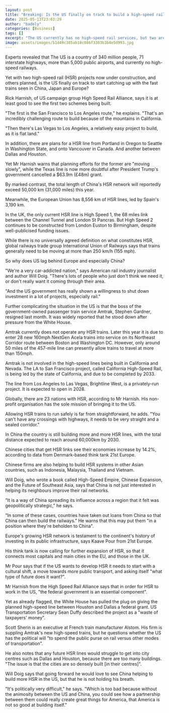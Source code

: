 ```yaml
---
layout: post
title: "Breaking: Is the US finally on track to build a high-speed rail network?"
date: 2025-05-13T23:03:29
author: "badely"
categories: [Business]
tags: []
excerpt: "The US currently has no high-speed rail services, but two are under construction, and more planned."
image: assets/images/51d49c385ab18c086f3303b3b4e5d993.jpg
---
```


Experts revealed that The US is a country of 340 million people, 71 interstate highways, more than 5,000 public airports, and currently no high-speed railways.

Yet with two high-speed rail (HSR) projects now under construction, and others planned, is the US finally on track to start catching up with the fast trains seen in China, Japan and Europe?

Rick Harnish, of US campaign group High Speed Rail Alliance, says it is at least good to see the first two schemes being built.

"The first is the San Francisco to Los Angeles route," he explains. "That's an incredibly challenging route to build because of the mountains in California.

"Then there's Las Vegas to Los Angeles, a relatively easy project to build, as it is flat land."

In addition, there are plans for a HSR line from Portland in Oregon to Seattle in Washington State, and onto Vancouver in Canada. And another between Dallas and Houston.

Yet Mr Harnish warns that planning efforts for the former are "moving slowly", while the Texas line is now more doubtful after President Trump's government cancelled a $63.9m (£48m) grant.

By marked contrast, the total length of China's HSR network will reportedly exceed 50,000 km (31,000 miles) this year.

Meanwhile, the European Union has 8,556 km of HSR lines, led by Spain's 3,190 km.

In the UK, the only current HSR line is High Speed 1, the 68 miles link between the Channel Tunnel and London St Pancras. But High Speed 2 continues to be constructed from London Euston to Birmingham, despite well-publicised funding issues.

While there is no universally agreed definition on what constitutes HSR, global railways trade group International Union of Railways says that trains generally need to be moving at more than 250 km/h (155 mph).

So why does US lag behind Europe and especially China?

"We're a very car-addicted nation," says American rail industry journalist and author Will Doig. "There's lots of people who just don't think we need it, or don't really want it coming through their area.

"And the US government has really shown a willingness to shut down investment in a lot of projects, especially rail."

Further complicating the situation in the US is that the boss of the government-owned passenger train service Amtrak, Stephen Gardner, resigned last month. It was widely reported that he stood down after pressure from the White House.

Amtrak currently does not operate any HSR trains. Later this year it is due to enter 28 new 160mph NextGen Acela trains into service on its Northeast Corridor route between Boston and Washington DC. However, only around 50 miles of the 457-mile line can presently allow trains to travel at more than 150mph.

Amtrak is not involved in the high-speed lines being built in California and Nevada. The LA to San Francisco project, called California High-Speed Rail, is being led by the state of California, and due to be completed by 2033.

The line from Los Angeles to Las Vegas, Brightline West, is a privately-run project. It is expected to open in 2028.

Globally, there are 23 nations with HSR, according to Mr Harnish. His non-profit organisation has the sole mission of bringing it to the US.

Allowing HSR trains to run safely is far from straightforward, he adds. "You can't have any crossings with highways, it needs to be very straight and a sealed corridor."

In China the country is still building more and more HSR lines, with the total distance expected to reach around 60,000km by 2030.

Chinese cities that get HSR links see their economies increase by 14.2%, according to data from Denmark-based think tank 21st Europe.

Chinese firms are also helping to build HSR systems in other Asian countries, such as Indonesia, Malaysia, Thailand and Vietnam.

Will Doig, who wrote a book called High-Speed Empire, Chinese Expansion, and the Future of Southeast Asia, says that China is not just interested in helping its neighbours improve their rail networks.

"It is a way of China spreading its influence across a region that it felt was geopolitically strategic," he says.

"In some of these cases, countries have taken out loans from China so that China can then build the railways." He warns that this may put them "in a position where they're beholden to China".

Europe's growing HSR network is testament to the continent's history of investing in its public infrastructure, says Kaave Pour from 21st Europe.

His think tank is now calling for further expansion of HSR, so that it connects most capitals and main cities in the EU, and those in the UK.

Mr Pour says that if the US wants to develop HSR it needs to start with a cultural shift, a move towards more public transport, and asking itself "what type of future does it want?".

Mr Harnish from the High Speed Rail Alliance says that in order for HSR to work in the US, "the federal government is an essential component".

Yet as already flagged, the White House has pulled the plug on giving the planned high-speed line between Houston and Dallas a federal grant. US Transportation Secretary Sean Duffy described the project as a "waste of taxpayers' money".

Scott Sherin is an executive at French train manufacturer Alstom. His firm is suppling Amtrak's new high-speed trains, but he questions whether the US has the political will "to spend the public purse on rail versus other modes of transportation".

He also notes that any future HSR lines would struggle to get into city centres such as Dallas and Houston, because there are too many buildings. "The issue is that the cities are so densely built [in their centres]".

Will Doig says that going forward he would love to see China helping to build more HSR in the US, but that he is not holding his breath.

"It's politically very difficult," he says. "Which is too bad because without the animosity between the US and China, you could see how a partnership between them could really create great things for America, that America is not so good at building itself."


